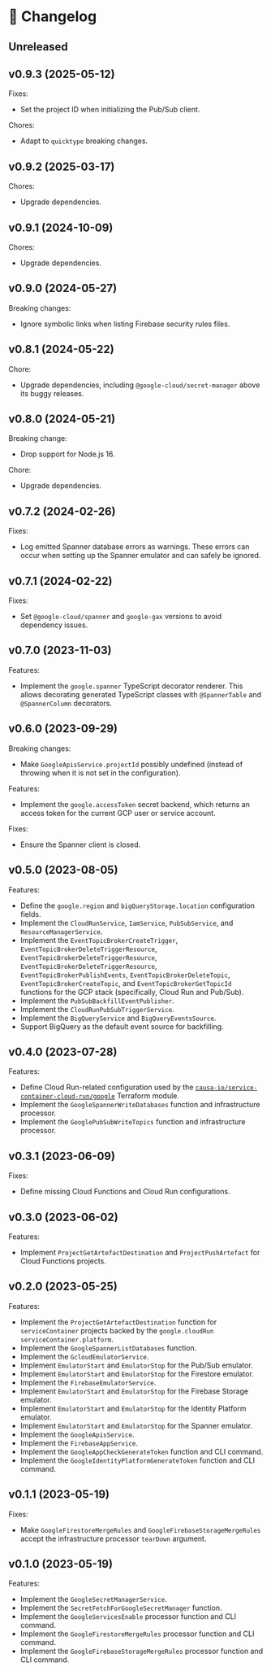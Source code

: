 # 🔖 Changelog

## Unreleased

## v0.9.3 (2025-05-12)

Fixes:

- Set the project ID when initializing the Pub/Sub client.

Chores:

- Adapt to `quicktype` breaking changes.

## v0.9.2 (2025-03-17)

Chores:

- Upgrade dependencies.

## v0.9.1 (2024-10-09)

Chores:

- Upgrade dependencies.

## v0.9.0 (2024-05-27)

Breaking changes:

- Ignore symbolic links when listing Firebase security rules files.

## v0.8.1 (2024-05-22)

Chore:

- Upgrade dependencies, including `@google-cloud/secret-manager` above its buggy releases.

## v0.8.0 (2024-05-21)

Breaking change:

- Drop support for Node.js 16.

Chore:

- Upgrade dependencies.

## v0.7.2 (2024-02-26)

Fixes:

- Log emitted Spanner database errors as warnings. These errors can occur when setting up the Spanner emulator and can safely be ignored.

## v0.7.1 (2024-02-22)

Fixes:

- Set `@google-cloud/spanner` and `google-gax` versions to avoid dependency issues.

## v0.7.0 (2023-11-03)

Features:

- Implement the `google.spanner` TypeScript decorator renderer. This allows decorating generated TypeScript classes with `@SpannerTable` and `@SpannerColumn` decorators.

## v0.6.0 (2023-09-29)

Breaking changes:

- Make `GoogleApisService.projectId` possibly undefined (instead of throwing when it is not set in the configuration).

Features:

- Implement the `google.accessToken` secret backend, which returns an access token for the current GCP user or service account.

Fixes:

- Ensure the Spanner client is closed.

## v0.5.0 (2023-08-05)

Features:

- Define the `google.region` and `bigQueryStorage.location` configuration fields.
- Implement the `CloudRunService`, `IamService`, `PubSubService`, and `ResourceManagerService`.
- Implement the `EventTopicBrokerCreateTrigger`, `EventTopicBrokerDeleteTriggerResource`, `EventTopicBrokerDeleteTriggerResource`, `EventTopicBrokerDeleteTriggerResource`, `EventTopicBrokerPublishEvents`, `EventTopicBrokerDeleteTopic`, `EventTopicBrokerCreateTopic`, and `EventTopicBrokerGetTopicId` functions for the GCP stack (specifically, Cloud Run and Pub/Sub).
- Implement the `PubSubBackfillEventPublisher`.
- Implement the `CloudRunPubSubTriggerService`.
- Implement the `BigQueryService` and `BigQueryEventsSource`.
- Support BigQuery as the default event source for backfilling.

## v0.4.0 (2023-07-28)

Features:

- Define Cloud Run-related configuration used by the [`causa-io/service-container-cloud-run/google`](https://github.com/causa-io/terraform-google-service-container-cloud-run) Terraform module.
- Implement the `GoogleSpannerWriteDatabases` function and infrastructure processor.
- Implement the `GooglePubSubWriteTopics` function and infrastructure processor.

## v0.3.1 (2023-06-09)

Fixes:

- Define missing Cloud Functions and Cloud Run configurations.

## v0.3.0 (2023-06-02)

Features:

- Implement `ProjectGetArtefactDestination` and `ProjectPushArtefact` for Cloud Functions projects.

## v0.2.0 (2023-05-25)

Features:

- Implement the `ProjectGetArtefactDestination` function for `serviceContainer` projects backed by the `google.cloudRun` `serviceContainer.platform`.
- Implement the `GoogleSpannerListDatabases` function.
- Implement the `GcloudEmulatorService`.
- Implement `EmulatorStart` and `EmulatorStop` for the Pub/Sub emulator.
- Implement `EmulatorStart` and `EmulatorStop` for the Firestore emulator.
- Implement the `FirebaseEmulatorService`.
- Implement `EmulatorStart` and `EmulatorStop` for the Firebase Storage emulator.
- Implement `EmulatorStart` and `EmulatorStop` for the Identity Platform emulator.
- Implement `EmulatorStart` and `EmulatorStop` for the Spanner emulator.
- Implement the `GoogleApisService`.
- Implement the `FirebaseAppService`.
- Implement the `GoogleAppCheckGenerateToken` function and CLI command.
- Implement the `GoogleIdentityPlatformGenerateToken` function and CLI command.

## v0.1.1 (2023-05-19)

Fixes:

- Make `GoogleFirestoreMergeRules` and `GoogleFirebaseStorageMergeRules` accept the infrastructure processor `tearDown` argument.

## v0.1.0 (2023-05-19)

Features:

- Implement the `GoogleSecretManagerService`.
- Implement the `SecretFetchForGoogleSecretManager` function.
- Implement the `GoogleServicesEnable` processor function and CLI command.
- Implement the `GoogleFirestoreMergeRules` processor function and CLI command.
- Implement the `GoogleFirebaseStorageMergeRules` processor function and CLI command.
